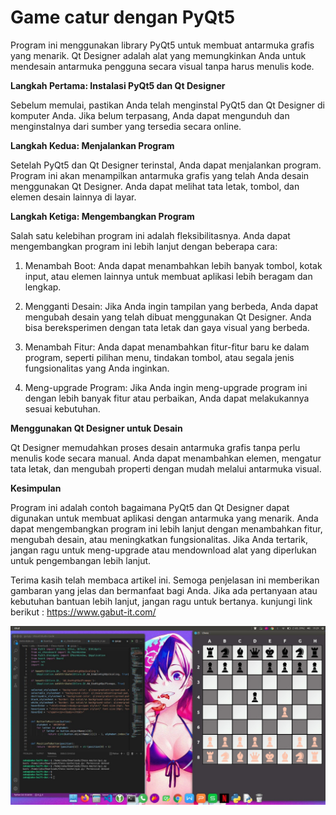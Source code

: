 # Game catur dengan PyQt5
Program ini menggunakan library PyQt5 untuk membuat antarmuka grafis yang menarik. Qt Designer adalah alat yang memungkinkan Anda untuk mendesain antarmuka pengguna secara visual tanpa harus menulis kode.

**Langkah Pertama: Instalasi PyQt5 dan Qt Designer**

Sebelum memulai, pastikan Anda telah menginstal PyQt5 dan Qt Designer di komputer Anda. Jika belum terpasang, Anda dapat mengunduh dan menginstalnya dari sumber yang tersedia secara online.

**Langkah Kedua: Menjalankan Program**

Setelah PyQt5 dan Qt Designer terinstal, Anda dapat menjalankan program. Program ini akan menampilkan antarmuka grafis yang telah Anda desain menggunakan Qt Designer. Anda dapat melihat tata letak, tombol, dan elemen desain lainnya di layar.

**Langkah Ketiga: Mengembangkan Program**

Salah satu kelebihan program ini adalah fleksibilitasnya. Anda dapat mengembangkan program ini lebih lanjut dengan beberapa cara:

1. Menambah Boot: Anda dapat menambahkan lebih banyak tombol, kotak input, atau elemen lainnya untuk membuat aplikasi lebih beragam dan lengkap.

2. Mengganti Desain: Jika Anda ingin tampilan yang berbeda, Anda dapat mengubah desain yang telah dibuat menggunakan Qt Designer. Anda bisa bereksperimen dengan tata letak dan gaya visual yang berbeda.

3. Menambah Fitur: Anda dapat menambahkan fitur-fitur baru ke dalam program, seperti pilihan menu, tindakan tombol, atau segala jenis fungsionalitas yang Anda inginkan.

4. Meng-upgrade Program: Jika Anda ingin meng-upgrade program ini dengan lebih banyak fitur atau perbaikan, Anda dapat melakukannya sesuai kebutuhan.

**Menggunakan Qt Designer untuk Desain**

Qt Designer memudahkan proses desain antarmuka grafis tanpa perlu menulis kode secara manual. Anda dapat menambahkan elemen, mengatur tata letak, dan mengubah properti dengan mudah melalui antarmuka visual.

**Kesimpulan**

Program ini adalah contoh bagaimana PyQt5 dan Qt Designer dapat digunakan untuk membuat aplikasi dengan antarmuka yang menarik. Anda dapat mengembangkan program ini lebih lanjut dengan menambahkan fitur, mengubah desain, atau meningkatkan fungsionalitas. Jika Anda tertarik, jangan ragu untuk meng-upgrade atau mendownload alat yang diperlukan untuk pengembangan lebih lanjut.

Terima kasih telah membaca artikel ini. Semoga penjelasan ini memberikan gambaran yang jelas dan bermanfaat bagi Anda. Jika ada pertanyaan atau kebutuhan bantuan lebih lanjut, jangan ragu untuk bertanya.
kunjungi link berikut : https://www.gabut-it.com/

![gambar_game](https://github.com/Msalisianto190027/chess/blob/main/chess.jpeg)
